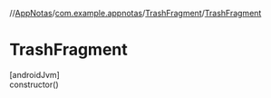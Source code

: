 //[AppNotas](../../../index.md)/[com.example.appnotas](../index.md)/[TrashFragment](index.md)/[TrashFragment](-trash-fragment.md)

# TrashFragment

[androidJvm]\
constructor()
